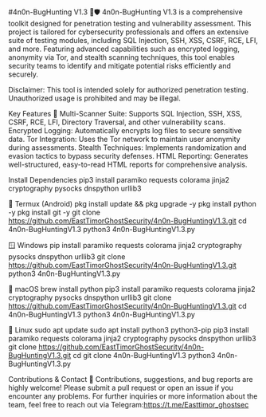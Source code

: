 #4n0n-BugHunting V1.3 🐞🛡️
   4n0n-BugHunting V1.3 is a comprehensive toolkit designed for penetration testing and vulnerability assessment. This project is tailored for cybersecurity professionals and offers an extensive suite of testing modules, including SQL Injection, SSH, XSS, CSRF, RCE, LFI, and more. Featuring advanced capabilities such as encrypted logging, anonymity via Tor, and stealth scanning techniques, this tool enables security teams to identify and mitigate potential risks efficiently and securely.

Disclaimer: 
   This tool is intended solely for authorized penetration testing. Unauthorized usage is prohibited and may be illegal.

Key Features 🚀
   Multi-Scanner Suite: Supports SQL Injection, SSH, XSS, CSRF, RCE, LFI, Directory Traversal, and other vulnerability scans.
   Encrypted Logging: Automatically encrypts log files to secure sensitive data.
   Tor Integration: Uses the Tor network to maintain user anonymity during assessments.
   Stealth Techniques: Implements randomization and evasion tactics to bypass security defenses.
   HTML Reporting: Generates well-structured, easy-to-read HTML reports for comprehensive analysis.

Install Dependencies
             pip3 install paramiko requests colorama jinja2 cryptography pysocks dnspython urllib3

📱 Termux (Android)
             pkg install update && pkg upgrade -y
             pkg install python -y
             pkg install git -y
             git clone https://github.com/EastTimorGhostSecurity/4n0n-BugHuntingV1.3.git
             cd 4n0n-BugHuntingV1.3
             python3 4n0n-BugHuntingV1.3.py

🪟 Windows
             pip install paramiko requests colorama jinja2 cryptography pysocks dnspython urllib3
             git clone https://github.com/EastTimorGhostSecurity/4n0n-BugHuntingV1.3.git
             python3 4n0n-BugHuntingV1.3.py

🍎 macOS
            brew install python
            pip3 install paramiko requests colorama jinja2 cryptography pysocks dnspython urllib3
            git clone https://github.com/EastTimorGhostSecurity/4n0n-BugHuntingV1.3.git
            cd 4n0n-BugHuntingV1.3
            python3 4n0n-BugHuntingV1.3.py

🐧 Linux
           sudo apt update
           sudo apt install python3 python3-pip
           pip3 install paramiko requests colorama jinja2 cryptography pysocks dnspython urllib3
           git clone https://github.com/EastTimorGhostSecurity/4n0n-BugHuntingV1.3.git
           cd git clone 4n0n-BugHuntingV1.3
           python3 4n0n-BugHuntingV1.3.py

Contributions & Contact 🤝
   Contributions, suggestions, and bug reports are highly welcome! Please submit a pull request or open an issue if you encounter any problems. For further inquiries or more information about the team, feel free to reach out via Telegram:https://t.me/Easttimor_ghostsec
